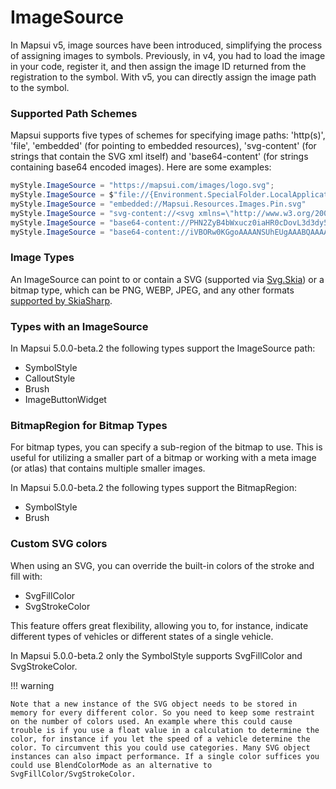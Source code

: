 # ImageSource

In Mapsui v5, image sources have been introduced, simplifying the process of assigning images to symbols. Previously, in v4, you had to load the image in your code, register it, and then assign the image ID returned from the registration to the symbol. With v5, you can directly assign the image path to the symbol.

### Supported Path Schemes
Mapsui supports five types of schemes for specifying image paths: 'http(s)', 'file', 'embedded' (for pointing to embedded resources), 'svg-content' (for strings that contain the SVG xml itself) and 'base64-content' (for strings containing base64 encoded images). Here are some examples:

```csharp
myStyle.ImageSource = "https://mapsui.com/images/logo.svg";
myStyle.ImageSource = $"file://{Environment.SpecialFolder.LocalApplicationData}/example.png"
myStyle.ImageSource = "embedded://Mapsui.Resources.Images.Pin.svg"
myStyle.ImageSource = "svg-content://<svg xmlns=\"http://www.w3.org/2000/svg\" width=\"36\" height=\"56\"><path d=\"M18 .34C8.325.34.5 8.168.5 17.81c0 3.339.962 6.441 2.594 9.094H3l7.82 15.117L18 55.903l7.187-13.895L33 26.903h-.063c1.632-2.653 2.594-5.755 2.594-9.094C35.531 8.169 27.675.34 18 .34zm0 9.438a6.5 6.5 0 1 1 0 13 6.5 6.5 0 0 1 0-13z\" fill=\"#ffffff\" stroke=\"#000000\"/></svg>")]
myStyle.ImageSource = "base64-content://PHN2ZyB4bWxucz0iaHR0cDovL3d3dy53My5vcmcvMjAwMC9zdmciIHdpZHRoPSIzNiIgaGVpZ2h0PSI1NiI+PHBhdGggZD0iTTE4IC4zNEM4LjMyNS4zNC41IDguMTY4LjUgMTcuODFjMCAzLjMzOS45NjIgNi40NDEgMi41OTQgOS4wOTRIM2w3LjgyIDE1LjExN0wxOCA1NS45MDNsNy4xODctMTMuODk1TDMzIDI2LjkwM2gtLjA2M2MxLjYzMi0yLjY1MyAyLjU5NC01Ljc1NSAyLjU5NC05LjA5NEMzNS41MzEgOC4xNjkgMjcuNjc1LjM0IDE4IC4zNHptMCA5LjQzOGE2LjUgNi41IDAgMSAxIDAgMTMgNi41IDYuNSAwIDAgMSAwLTEzeiIgZmlsbD0iI2ZmZmZmZiIgc3Ryb2tlPSIjMDAwMDAwIi8+PC9zdmc+")]
myStyle.ImageSource = "base64-content://iVBORw0KGgoAAAANSUhEUgAAABQAAAAUCAIAAAAC64paAAAACXBIWXMAAC4jAAAuIwF4pT92AAAAcUlEQVQ4y+VUyw7AIAgrxgtf4v9/HZ5kF90M6JK9siVruGGlNFVSVZxFwAXMyURrlZwPTy4i2F3qIdmfJsfNW4/mVmAetqI/alV5w9uku3buUlGzIQJAU7ItS1a11cmraTHdf4dkeDEzAAJmL4te+0kWaRI0VGH3VHwAAAAASUVORK5CYII="
```

### Image Types 
An ImageSource can point to or contain a SVG (supported via [Svg.Skia](https://github.com/wieslawsoltes/Svg.Skia)) or a bitmap type, which can be PNG, WEBP, JPEG, and any other formats [supported by SkiaSharp](https://learn.microsoft.com/en-us/dotnet/api/skiasharp.skencodedimageformat?view=skiasharp-2.88#fields).

### Types with an ImageSource
In Mapsui 5.0.0-beta.2 the following types support the ImageSource path:

- SymbolStyle
- CalloutStyle
- Brush
- ImageButtonWidget

### BitmapRegion for Bitmap Types
For bitmap types, you can specify a sub-region of the bitmap to use. This is useful for utilizing a smaller part of a bitmap or working with a meta image (or atlas) that contains multiple smaller images. 

In Mapsui 5.0.0-beta.2 the following types support the BitmapRegion:

- SymbolStyle 
- Brush

### Custom SVG colors
When using an SVG, you can override the built-in colors of the stroke and fill with:

- SvgFillColor
- SvgStrokeColor

This feature offers great flexibility, allowing you to, for instance, indicate different types of vehicles or different states of a single vehicle. 

In Mapsui 5.0.0-beta.2 only the SymbolStyle supports SvgFillColor and SvgStrokeColor.

!!! warning

    Note that a new instance of the SVG object needs to be stored in memory for every different color. So you need to keep some restraint on the number of colors used. An example where this could cause trouble is if you use a float value in a calculation to determine the color, for instance if you let the speed of a vehicle determine the color. To circumvent this you could use categories. Many SVG object instances can also impact performance. If a single color suffices you could use BlendColorMode as an alternative to SvgFillColor/SvgStrokeColor. 
